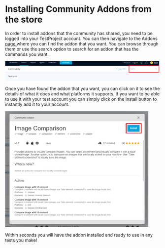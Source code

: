 # Installing Community Addons from the store

In order to install addons that the community has shared, you need to be logged into your TestProject account.  You can then navigate to the Addons [page ](https://app.testproject.io/#/addons/community)where you can find the addon that you want.  You can browse through them or use the search option to search for an addon that has the commands you want.

![Addon Search](../.gitbook/assets/image%20%2847%29.png)

Once you have found the addon that you want, you can click on it to see the details of what it does and what platforms it supports. If you want to be able to use it with your test account you can simply click on the Install button to instantly add it to your account.

![Install an Addon](../.gitbook/assets/image%20%2844%29.png)

Within seconds you will have the addon installed and ready to use in any tests you make!

